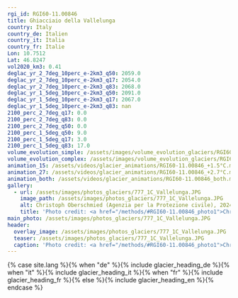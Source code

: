 ```yaml
---
rgi_id: RGI60-11.00846
title: Ghiacciaio della Vallelunga
country: Italy
country_de: Italien
country_it: Italia
country_fr: Italie
Lon: 10.7512
Lat: 46.8247
vol2020_km3: 0.41
deglac_yr_2_7deg_10perc_e-2km3_q50: 2059.0
deglac_yr_2_7deg_10perc_e-2km3_q17: 2054.0
deglac_yr_2_7deg_10perc_e-2km3_q83: 2068.0
deglac_yr_1_5deg_10perc_e-2km3_q50: 2091.0
deglac_yr_1_5deg_10perc_e-2km3_q17: 2067.0
deglac_yr_1_5deg_10perc_e-2km3_q83: nan
2100_perc_2_7deg_q17: 0.0
2100_perc_2_7deg_q83: 0.0
2100_perc_2_7deg_q50: 0.0
2100_perc_1_5deg_q50: 9.0
2100_perc_1_5deg_q17: 3.0
2100_perc_1_5deg_q83: 17.0
volume_evolution_simple: /assets/images/volume_evolution_glaciers/RGI60-11.00846_simple_en.png
volume_evolution_complex: /assets/images/volume_evolution_glaciers/RGI60-11.00846_complex_en.png
animation_15: /assets/videos/glacier_animations/RGI60-11.00846_+1.5°C.mp4
animation_27: /assets/videos/glacier_animations/RGI60-11.00846_+2.7°C.mp4
animation_both: /assets/videos/glacier_animations/RGI60-11.00846_both.mp4
gallery:
  - url: /assets/images/photos_glaciers/777_1C_Vallelunga.JPG
    image_path: /assets/images/photos_glaciers/777_1C_Vallelunga.JPG
    alt: Christoph Oberschmied (Agenzia per la Protezione civile), 2024
    title: 'Photo credit: <a href="/methods/#RGI60-11.00846_photo1">Christoph Oberschmied (Agenzia per la Protezione civile), 2024</a>'
main_photo: /assets/images/photos_glaciers/777_1C_Vallelunga.JPG
header:
  overlay_image: /assets/images/photos_glaciers/777_1C_Vallelunga.JPG
  teaser: /assets/images/photos_glaciers/777_1C_Vallelunga.JPG
  caption: 'Photo credit: <a href="/methods/#RGI60-11.00846_photo1">Christoph Oberschmied (Agenzia per la Protezione civile), 2024</a>'
---
```

{% case site.lang %}{% when "de" %}{% include glacier_heading_de %}{% when "it" %}{% include glacier_heading_it %}{% when "fr" %}{% include glacier_heading_fr %}{% else %}{% include glacier_heading_en %}{% endcase %}